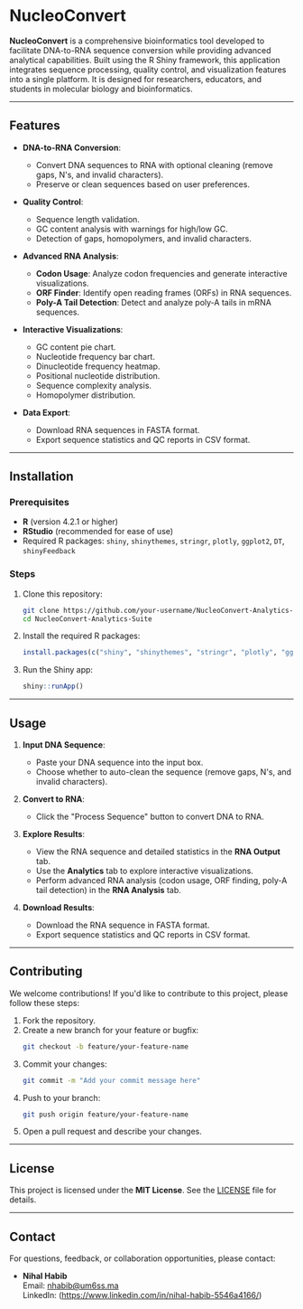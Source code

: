 # NucleoConvert 

**NucleoConvert** is a comprehensive bioinformatics tool developed to facilitate DNA-to-RNA sequence conversion while providing advanced analytical capabilities. Built using the R Shiny framework, this application integrates sequence processing, quality control, and visualization features into a single platform. It is designed for researchers, educators, and students in molecular biology and bioinformatics.

---

## Features

- **DNA-to-RNA Conversion**:
  - Convert DNA sequences to RNA with optional cleaning (remove gaps, N's, and invalid characters).
  - Preserve or clean sequences based on user preferences.

- **Quality Control**:
  - Sequence length validation.
  - GC content analysis with warnings for high/low GC.
  - Detection of gaps, homopolymers, and invalid characters.

- **Advanced RNA Analysis**:
  - **Codon Usage**: Analyze codon frequencies and generate interactive visualizations.
  - **ORF Finder**: Identify open reading frames (ORFs) in RNA sequences.
  - **Poly-A Tail Detection**: Detect and analyze poly-A tails in mRNA sequences.

- **Interactive Visualizations**:
  - GC content pie chart.
  - Nucleotide frequency bar chart.
  - Dinucleotide frequency heatmap.
  - Positional nucleotide distribution.
  - Sequence complexity analysis.
  - Homopolymer distribution.

- **Data Export**:
  - Download RNA sequences in FASTA format.
  - Export sequence statistics and QC reports in CSV format.

---

## Installation

### Prerequisites
- **R** (version 4.2.1 or higher)
- **RStudio** (recommended for ease of use)
- Required R packages: `shiny`, `shinythemes`, `stringr`, `plotly`, `ggplot2`, `DT`, `shinyFeedback`

### Steps
1. Clone this repository:
   ```bash
   git clone https://github.com/your-username/NucleoConvert-Analytics-Suite.git
   cd NucleoConvert-Analytics-Suite
   ```

2. Install the required R packages:
   ```R
   install.packages(c("shiny", "shinythemes", "stringr", "plotly", "ggplot2", "DT", "shinyFeedback"))
   ```

3. Run the Shiny app:
   ```R
   shiny::runApp()
   ```

---

## Usage

1. **Input DNA Sequence**:
   - Paste your DNA sequence into the input box.
   - Choose whether to auto-clean the sequence (remove gaps, N's, and invalid characters).

2. **Convert to RNA**:
   - Click the "Process Sequence" button to convert DNA to RNA.

3. **Explore Results**:
   - View the RNA sequence and detailed statistics in the **RNA Output** tab.
   - Use the **Analytics** tab to explore interactive visualizations.
   - Perform advanced RNA analysis (codon usage, ORF finding, poly-A tail detection) in the **RNA Analysis** tab.

4. **Download Results**:
   - Download the RNA sequence in FASTA format.
   - Export sequence statistics and QC reports in CSV format.

---

## Contributing

We welcome contributions! If you'd like to contribute to this project, please follow these steps:

1. Fork the repository.
2. Create a new branch for your feature or bugfix:
   ```bash
   git checkout -b feature/your-feature-name
   ```
3. Commit your changes:
   ```bash
   git commit -m "Add your commit message here"
   ```
4. Push to your branch:
   ```bash
   git push origin feature/your-feature-name
   ```
5. Open a pull request and describe your changes.

---

## License

This project is licensed under the **MIT License**. See the [LICENSE](LICENSE) file for details.

---

## Contact

For questions, feedback, or collaboration opportunities, please contact:

- **Nihal Habib**  
  Email: nhabib@um6ss.ma  
  LinkedIn: (https://www.linkedin.com/in/nihal-habib-5546a4166/)


